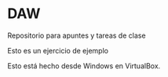 # DAW
Repositorio para apuntes y tareas de clase
<p>Esto es un ejercicio de ejemplo
<p>Esto está hecho desde Windows en VirtualBox.